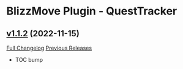 # BlizzMove Plugin - QuestTracker

## [v1.1.2](https://github.com/Numynum/BlizzMovePlugin_QuestTracker/tree/v1.1.2) (2022-11-15)
[Full Changelog](https://github.com/Numynum/BlizzMovePlugin_QuestTracker/compare/v1.1.1...v1.1.2) [Previous Releases](https://github.com/Numynum/BlizzMovePlugin_QuestTracker/releases)

- TOC bump  
